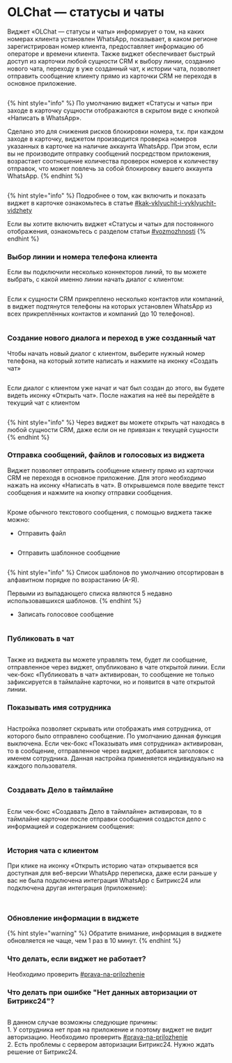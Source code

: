 # OLChat — статусы и чаты

Виджет «OLChat — статусы и чаты» информирует о том, на каких номерах клиента установлен WhatsApp, показывает, в каком регионе зарегистрирован номер клиента, предоставляет информацию об операторе и времени клиента. Также виджет обеспечивает быстрый доступ из карточки любой сущности CRM к выбору линии, созданию нового чата, переходу в уже созданный чат, к истории чата, позволяет отправить сообщение клиенту прямо из карточки CRM не переходя в основное приложение.

<figure><img src="../../.gitbook/assets/image (1311).png" alt=""><figcaption></figcaption></figure>

{% hint style="info" %}
По умолчанию виджет «Статусы и чаты» при заходе в карточку сущности отображаются в скрытом виде с кнопкой «Написать в WhatsApp».

Сделано это для снижения рисков блокировки номера, т.к. при каждом заходе в карточку, виджетом производится проверка номеров указанных в карточке на наличие аккаунта WhatsApp. При этом, если вы не производите отправку сообщений посредством приложения, возрастает соотношение количества проверок номеров к количеству отправок, что может повлечь за собой блокировку вашего аккаунта WhatsApp.
{% endhint %}

<figure><img src="../../.gitbook/assets/image (1277).png" alt=""><figcaption></figcaption></figure>

{% hint style="info" %}
Подробнее о том, как включить и показать виджет в карточке ознакомьтесь в статье [#kak-vklyuchit-i-vyklyuchit-vidzhety](./#kak-vklyuchit-i-vyklyuchit-vidzhety "mention")

Если вы хотите включить виджет «Статусы и чаты» для постоянного отображения, ознакомьтесь с разделом статьи [#vozmozhnosti](../../ustanovka-i-nastroika/interfeisy-prilozheniya/opisanie-nastroek-prilozheniya.md#vozmozhnosti "mention")
{% endhint %}

### Выбор линии и номера телефона клиента

Если вы подключили несколько коннекторов линий, то вы можете выбрать, с какой именно линии начать диалог с клиентом:

<figure><img src="../../.gitbook/assets/image (1312).png" alt=""><figcaption></figcaption></figure>

Если к сущности CRM прикреплено несколько контактов или компаний, в виджет подтянутся телефоны на которых установлен WhatsApp из всех прикреплённых контактов и компаний (до 10 телефонов).

<figure><img src="../../.gitbook/assets/image (1302).png" alt=""><figcaption></figcaption></figure>

### Создание нового диалога и переход в уже созданный чат

Чтобы начать новый диалог с клиентом, выберите нужный номер телефона, на который хотите написать и нажмите на иконку «Создать чат»

<figure><img src="../../.gitbook/assets/image (1303).png" alt=""><figcaption></figcaption></figure>

Если диалог с клиентом уже начат и чат был создан до этого, вы будете видеть иконку «Открыть чат». После нажатия на неё вы перейдёте в текущий чат с клиентом

<figure><img src="../../.gitbook/assets/image (1304).png" alt=""><figcaption></figcaption></figure>

{% hint style="info" %}
Через виджет вы можете открыть чат находясь в любой сущности CRM, даже если он не привязан к текущей сущности
{% endhint %}

### Отправка сообщений, файлов и голосовых из виджета

Виджет позволяет отправить сообщение клиенту прямо из карточки CRM не переходя в основное приложение. Для этого необходимо нажать на иконку «Написать в чат». В открывшемся поле введите текст сообщения и нажмите на кнопку отправки сообщения.

<figure><img src="../../.gitbook/assets/image (1305).png" alt=""><figcaption></figcaption></figure>

Кроме обычного текстового сообщения, с помощью виджета также можно:

* Отправить файл

<figure><img src="../../.gitbook/assets/image (1306).png" alt=""><figcaption></figcaption></figure>

* Отправить шаблонное сообщение

<figure><img src="../../.gitbook/assets/image (1307).png" alt=""><figcaption></figcaption></figure>

{% hint style="info" %}
Список шаблонов по умолчанию отсортирован в алфавитном порядке по возрастанию (А-Я).&#x20;

Первыми из выпадающего списка являются 5 недавно использовавшихся шаблонов.
{% endhint %}

* Записать голосовое сообщение

<figure><img src="../../.gitbook/assets/image (1313).png" alt=""><figcaption></figcaption></figure>

### Публиковать в чат

<figure><img src="../../.gitbook/assets/image (1351).png" alt=""><figcaption></figcaption></figure>

Также из виджета вы можете управлять тем, будет ли сообщение, отправленное через виджет, опубликовано в чате открытой линии. Если чек-бокс «Публиковать в чат» активирован, то сообщение не только зафиксируется в таймлайне карточки, но и появится в чате открытой линии.

### Показывать имя сотрудника

<figure><img src="../../.gitbook/assets/image (2).png" alt=""><figcaption></figcaption></figure>

Настройка позволяет скрывать или отображать имя сотрудника, от которого было отправлено сообщение. По умолчанию данная функция выключена. Если чек-бокс «Показывать имя сотрудника» активирован, то в сообщение, отправленное через виджет, добавится заголовок с именем сотрудника. Данная настройка применяется индивидуально на каждого пользователя.

<figure><img src="../../.gitbook/assets/image (1352).png" alt=""><figcaption></figcaption></figure>

### Создавать Дело в таймлайне

<figure><img src="../../.gitbook/assets/image.png" alt=""><figcaption></figcaption></figure>

Если чек-бокс «Создавать Дело в таймлайне» активирован, то в таймлайне карточки после отправки сообщения создастся дело с информацией и содержанием сообщения:

<figure><img src="../../.gitbook/assets/image (12).png" alt=""><figcaption></figcaption></figure>

### История чата с клиентом

При клике на иконку «Открыть историю чата» открывается вся доступная для веб-версии WhatsApp переписка, даже если раньше у вас не была подключена интеграция WhatsApp с Битрикс24 или подключена другая интеграция (приложение):

<figure><img src="../../.gitbook/assets/image (1309).png" alt=""><figcaption></figcaption></figure>

<figure><img src="../../.gitbook/assets/image (1299).png" alt=""><figcaption></figcaption></figure>

### Обновление информации в виджете

{% hint style="warning" %}
Обратите внимание, информация в виджете обновляется не чаще, чем 1 раз в 10 минут.
{% endhint %}

### Что делать, если виджет не работает?

Необходимо проверить [#prava-na-prilozhenie](../../ustanovka-i-nastroika/nastroika-prav-dlya-raboty-s-prilozheniem-olchat.md#prava-na-prilozhenie "mention")

### Что делать при ошибке "Нет данных авторизации от Битрикс24"?&#x20;

<figure><img src="../../.gitbook/assets/image (1259).png" alt=""><figcaption></figcaption></figure>

В данном случае возможны следующие причины:\
1\. У сотрудника нет прав на приложение и поэтому виджет не видит авторизацию. Необходимо проверить [#prava-na-prilozhenie](../../ustanovka-i-nastroika/nastroika-prav-dlya-raboty-s-prilozheniem-olchat.md#prava-na-prilozhenie "mention")\
2\. Есть проблемы с сервером авторизации Битрикс24. Нужно ждать решение от Битрикс24.&#x20;
